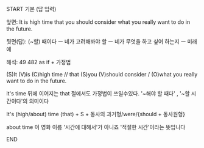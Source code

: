 START
기본 (답 입력)

앞면:
It is high time that you should consider what you really want to do in the future.


뒷면(답):
(~할) 때이다 ㅡ 네가 고려해봐야 할 ㅡ 네가 무엇을 하고 싶어 하는지 ㅡ 미래에 


해석:
49 482 as if + 가정법

(S)It (V)is (C)high time // that (S)you (V)should consider / (O)what you really want to do in the future.

it's time 뒤에 이어지는 that 절에서도 가정법이 쓰일수있다.
'~해야 할 때다' , '~할 시간이다'의 의미이다

It's (high/about) time (that) + S + 동사의 과거형/were/{should + 동사원형}

about time
이 영화 이름 '시간에 대해서'가 아니죠 '적절한 시간'이라는 뜻입니다
<!--ID: 1694908738872-->
END